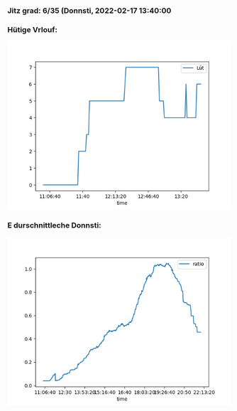 ### Jitz grad: 6/35 (Donnsti, 2022-02-17 13:40:00

### Hütige Vrlouf:
![Graph](Today.png)

### E durschnittleche Donnsti:
![Graph](Donnsti.png)